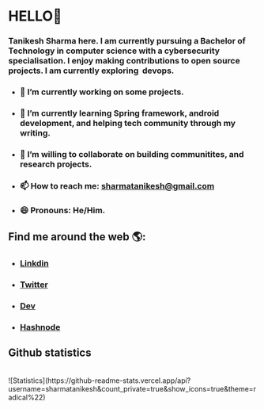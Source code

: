 # HELLO👋

### **Tanikesh Sharma here**. I am currently pursuing a Bachelor of Technology in computer science with a cybersecurity specialisation. I enjoy making contributions to open source projects. I am currently exploring  **devops**.


 - ### 🔭 I’m currently working on some projects.
 
 - ### 🌱 I’m currently learning Spring framework, android development, and helping tech community through my writing.
 
 - ### 👯 I’m willing to collaborate on building communitites, and research projects.
 
 - ### 📫 How to reach me: sharmatanikesh@gmail.com
 
 - ### 😄 Pronouns: He/Him.
 
 ## Find me around the web 🌎:
 - ### [Linkdin](www.linkedin.com/in/tanikesh-sharma-25b924230)
 - ### [Twitter](https://twitter.com/TanikeshSharma)
 - ### [Dev](https://dev.to/sharmatanikesh)
 - ### [Hashnode](https://madmax.hashnode.dev/)
 
 
 ## Github statistics
 <br>
![Statistics](https://github-readme-stats.vercel.app/api?username=sharmatanikesh&count_private=true&show_icons=true&theme=radical%22)
 
 






